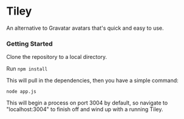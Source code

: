 # Tiley

An alternative to Gravatar avatars that's quick and easy to use.

### Getting Started

Clone the repository to a local directory.

Run `npm install`

This will pull in the dependencies, then you have a simple command:

`node app.js`

This will begin a process on port 3004 by default, so navigate to "localhost:3004" to finish off and wind up with a running Tiley.
